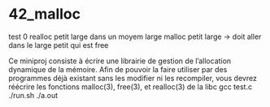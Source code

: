 # 42_malloc

test 0
realloc petit large dans un moyem large
malloc petit large -> doit aller dans le large petit qui est free



Ce miniproj consiste à écrire une librairie de gestion de l’allocation dynamique de la
mémoire. Afin de pouvoir la faire utiliser par des programmes déjà existant sans les modifier
ni les recompiler, vous devrez réécrire les fonctions malloc(3), free(3), et realloc(3)
de la libc
gcc test.c
./run.sh ./a.out

